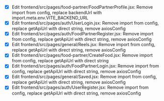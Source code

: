 - [x] Edit frontend/src/pages/food-partner/FoodPartnerProfile.jsx: Remove import from config, replace backendUrl with import.meta.env.VITE_BACKEND_URL
- [x] Edit frontend/src/pages/auth/UserLogin.jsx: Remove import from config, replace getApiUrl with direct string, remove axiosConfig
- [x] Edit frontend/src/pages/auth/FoodPartnerRegister.jsx: Remove import from config, replace getApiUrl with direct string, remove axiosConfig
- [x] Edit frontend/src/pages/general/Reels.jsx: Remove import from config, replace getApiUrl with direct string, remove axiosConfig
- [x] Edit frontend/src/pages/food-partner/CreateFood.jsx: Remove import from config, replace getApiUrl with direct string
- [x] Edit frontend/src/pages/auth/FoodPartnerLogin.jsx: Remove import from config, replace getApiUrl with direct string, remove axiosConfig
- [x] Edit frontend/src/pages/general/Saved.jsx: Remove import from config, replace getApiUrl with direct string, remove axiosConfig
- [x] Edit frontend/src/pages/auth/UserRegister.jsx: Remove import from config, replace getApiUrl with direct string, remove axiosConfig
